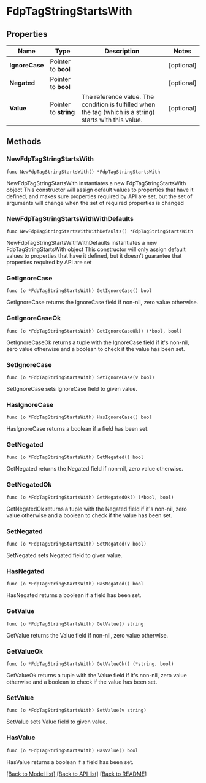 # FdpTagStringStartsWith

## Properties

Name | Type | Description | Notes
------------ | ------------- | ------------- | -------------
**IgnoreCase** | Pointer to **bool** |  | [optional] 
**Negated** | Pointer to **bool** |  | [optional] 
**Value** | Pointer to **string** | The reference value. The condition is fulfilled when the tag (which is a string) starts with this value. | [optional] 

## Methods

### NewFdpTagStringStartsWith

`func NewFdpTagStringStartsWith() *FdpTagStringStartsWith`

NewFdpTagStringStartsWith instantiates a new FdpTagStringStartsWith object
This constructor will assign default values to properties that have it defined,
and makes sure properties required by API are set, but the set of arguments
will change when the set of required properties is changed

### NewFdpTagStringStartsWithWithDefaults

`func NewFdpTagStringStartsWithWithDefaults() *FdpTagStringStartsWith`

NewFdpTagStringStartsWithWithDefaults instantiates a new FdpTagStringStartsWith object
This constructor will only assign default values to properties that have it defined,
but it doesn't guarantee that properties required by API are set

### GetIgnoreCase

`func (o *FdpTagStringStartsWith) GetIgnoreCase() bool`

GetIgnoreCase returns the IgnoreCase field if non-nil, zero value otherwise.

### GetIgnoreCaseOk

`func (o *FdpTagStringStartsWith) GetIgnoreCaseOk() (*bool, bool)`

GetIgnoreCaseOk returns a tuple with the IgnoreCase field if it's non-nil, zero value otherwise
and a boolean to check if the value has been set.

### SetIgnoreCase

`func (o *FdpTagStringStartsWith) SetIgnoreCase(v bool)`

SetIgnoreCase sets IgnoreCase field to given value.

### HasIgnoreCase

`func (o *FdpTagStringStartsWith) HasIgnoreCase() bool`

HasIgnoreCase returns a boolean if a field has been set.

### GetNegated

`func (o *FdpTagStringStartsWith) GetNegated() bool`

GetNegated returns the Negated field if non-nil, zero value otherwise.

### GetNegatedOk

`func (o *FdpTagStringStartsWith) GetNegatedOk() (*bool, bool)`

GetNegatedOk returns a tuple with the Negated field if it's non-nil, zero value otherwise
and a boolean to check if the value has been set.

### SetNegated

`func (o *FdpTagStringStartsWith) SetNegated(v bool)`

SetNegated sets Negated field to given value.

### HasNegated

`func (o *FdpTagStringStartsWith) HasNegated() bool`

HasNegated returns a boolean if a field has been set.

### GetValue

`func (o *FdpTagStringStartsWith) GetValue() string`

GetValue returns the Value field if non-nil, zero value otherwise.

### GetValueOk

`func (o *FdpTagStringStartsWith) GetValueOk() (*string, bool)`

GetValueOk returns a tuple with the Value field if it's non-nil, zero value otherwise
and a boolean to check if the value has been set.

### SetValue

`func (o *FdpTagStringStartsWith) SetValue(v string)`

SetValue sets Value field to given value.

### HasValue

`func (o *FdpTagStringStartsWith) HasValue() bool`

HasValue returns a boolean if a field has been set.


[[Back to Model list]](../README.md#documentation-for-models) [[Back to API list]](../README.md#documentation-for-api-endpoints) [[Back to README]](../README.md)


